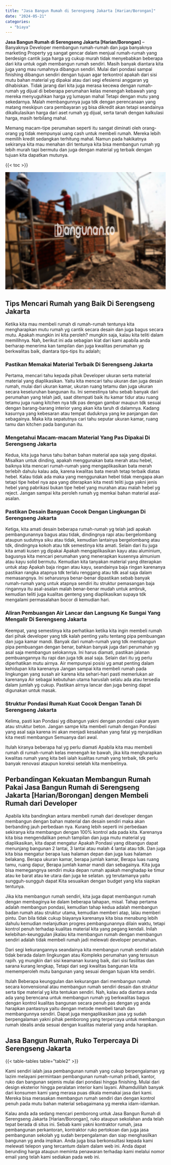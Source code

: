 ```yaml
---
title: "Jasa Bangun Rumah di Serengseng Jakarta [Harian/Borongan]"
date: "2024-05-21"
categories: 
  - "biaya"
---
```


**Jasa Bangun Rumah di Serengseng Jakarta \[Harian/Borongan\]** – Banyaknya Developer membangun rumah-rumah dan juga banyaknya marketing Property yg sangat gencar dalam menjual rumah-rumah yang berdesign cantik juga harga yg cukup murah tidak menyebabkan beberapa dari kita untuk ogah membangun rumah sendiri. Masih banyak diantara kita juga yang mau rumahnya dibangun sendiri. Mulai dari pondasi sampai finishing dibangun sendiri dengan tujuan agar terkontrol apakah dari sisi mutu bahan material yg dipakai atau dari segi efesiensi anggaran yg dihabiskan. Tidak jarang dari kita juga merasa kecewa dengan rumah-rumah yg dijual di beberapa perumahan kelas menengah kebawah yang mereka menyuguhkan harga yg lumayan mahal Tetapi dengan mutu yang sekedarnya. Malah membangunnya juga tdk dengan perencanaan yang matang meskipun cara pembayaran yg bisa dikredit akan tetapi seandainya dikalkulasikan harga dari aset rumah yg dijual, serta tanah dengan kalkulasi harga, masih terbilang mahal.

Memang macam-tipe perumahan seperti itu sangat diminati oleh orang-orang yg tidak mempunyai uang cash untuk membeli rumah. Mereka lebih memilih kredit sedangkan terhitung mahal. Namun pada hakikatnya sekiranya kita mau menahan diri tentunya kita bisa membangun rumah yg lebih murah tapi bermutu dan juga dengan material yg terbaik dengan tujuan kita dapatkan mutunya.

{{< toc >}}

![Jasa Bangun Rumah di Serengseng Jakarta [Harian/Borongan]](/images/borong-bangunan-43.png)

## Tips Mencari Rumah yang Baik Di Serengseng Jakarta

Ketika kita mau membeli rumah di rumah-rumah tentunya kita mengharapkan mutu rumah yg cantik secara desain dan juga bagus secara mutu. Apakah mungkin ini kita peroleh? mungkin saja, kalau kita teliti dalam memilihnya. Nah, berikut ini ada sebagian kiat dari kami apabila anda berharap menerima kan tampilan dan juga kwalitas perumahan yg berkwalitas baik, diantara tips-tips Itu adalah;

### Pastikan Memakai Material Terbaik Di Serengseng Jakarta

Pertama, mencari tahu kepada pihak Developer ukuran serta material material yang diaplikasikan. Yaitu kita mencari tahu ukuran dan juga desain rumah, mulai dari ukuran kamar, ukuran ruang tetamu dan juga ukuran secara keseluruhan bangunan itu. Ini semestinya tahu sebab banyak dari perumahan yang telah jadi, saat ditempati baik itu kamar tidur atau ruang tetamu juga ruang kitchen nya tdk pas dengan gambar maupun tdk sesuai dengan barang-barang interior yang akan kita taruh di dalamnya. Kadang kasurnya yang kebesaran atau tempat duduknya yang ke panjangan dan sebagainya. Maka kita sepatutnya cari tahu seputar ukuran kamar, ruang tamu dan kitchen pada bangunan itu.

### Mengetahui Macam-macam Material Yang Pas Dipakai Di Serengseng Jakarta

Kedua, kita juga harus tahu bahan bahan material apa saja yang dipakai. Misalkan untuk dinding, apakah menggunakan bata merah atau hebel, baiknya kita mencari rumah-rumah yang mengaplikasikan bata merah terlebih dahulu kalau ada, karena kwalitas bata merah tetap terbaik diatas hebel. Kalau tidak ada maka yang menggunakan hebel tidak mengapa akan tetapi tipe hebel nya apa yang diterapkan kita mesti teliti juga yakni jenis hebel yang pabrikasi bukan tipe hebel yang murahan atau malah hebel yg reject. Jangan sampai kita peroleh rumah yg memkai bahan material asal-asalan.

### Pastikan Desain Banguan Cocok Dengan Lingkungan Di Serengseng Jakarta

Ketiga, kita amati desain beberapa rumah-rumah yg telah jadi apakah pembangunannya bagus atau tidak, dindingnya rapi atau bergelombang ataupun sudutnya siku atau tidak, kemudian lantainya bergelombang atau tdk, dindingnya kokoh atau tdk semestinya kita amati. Selain dari itu juga kita amati kusen yg dipakai Apakah mengaplikasikan kayu atau aluminium, bagusnya kita mencari perumahan yang menerapkan kusennya almunium atau kayu solid bermutu. Kemudian kita tanyakan material yang diterapkan untuk atap Apakah baja ringan atau kayu, seandainya baja ringan karenanya pastikan rangka atapnya tdk terlalu renggang atau tdk asal saja dalam memasangnya. Ini seharusnya benar-benar dipastikan sebab banyak rumah-rumah yang untuk atapnya sendiri itu struktur pemasangan baja ringannya itu asal-asalan malah benar-benar mudah untuk ambruk, kemudian teliti juga kualitas genteng yang diaplikasikan supaya tdk mengalami permasalahan bocor di kemudian hari.

### Aliran Pembuangan Air Lancar dan Langsung Ke Sungai Yang Mengalir Di Serengseng Jakarta

Keempat, yang semestinya kita perhatikan ketika kita ingin membeli rumah dari pihak developer yang tdk kalah penting yaitu tentang pipa pembuangan dan juga kamar mandi. Banyak dari rumah-rumah yang tdk membangun pipa pembuangan dengan benar, bahkan banyak juga dari perumahan yg asal saja membangun selokannya. Ini harus diamati, pastikan jalanan pembuangannya itu rapi dan juga tdk asal saja. Selain dari itu yg perlu diperhatikan mutu airnya. Air mempunyai posisi yg amat penting dalam kehidupan kita karenanya Jangan sampai kita membeli rumah pada lingkungan yang susah air karena kita sehari-hari pasti memerlukan air karenanya Air sebagai kebutuhan utama haruslah selalu ada atau tersedia dalam jumlah yg cukup. Pastikan airnya lancar dan juga bening dapat digunakan untuk masak.

### Struktur Pondasi Rumah Kuat Cocok Dengan Tanah Di Serengseng Jakarta

Kelima, pasti kan Pondasi yg dibangun yakni dengan pondasi cakar ayam atau struktur beton. Jangan sampe kita membeli rumah dengan Pondasi yang asal saja karena ini akan menjadi kesalahan yang fatal yg menjadikan kita mesti membangun Semuanya dari awal.

Itulah kiranya beberapa hal yg perlu diamati Apabila kita mau membeli rumah di rumah-rumah kelas menengah ke bawah, jika kita mengharapkan kwalitas rumah yang kita beli ialah kualitas rumah yang terbaik, tdk perlu banyak renovasi ataupun koreksi setelah kita membelinya.

## Perbandingan Kekuatan Membangun Rumah Pakai Jasa Bangun Rumah di Serengseng Jakarta \[Harian/Borongan\] dengen Membeli Rumah dari Developer

Apabila kita bandingkan antara membeli rumah dari developer dengan membangun dengan bahan material dan desain sendiri maka akan berbanding jauh perbedaan nya. Kurang lebih seperti ini perbedaan sekiranya kita membangun dengan 100% kontrol ada pada kita. Karenanya kita bisa mengendalikan penuh tampilan dan juga mutu material yg diaplikasikan, kita dapat mengatur Apakah Pondasi yang dibangun dapat menunjang bangunan 2 lantai, 3 lantai atau malah 4 lantai atau tdk. Dan juga kita bisa mengatur berapa luas halaman depan dan juga luas halaman belakang. Berapa ukuran kamar, berapa jumlah kamar, Berapa luas ruang tamu, ruang dapur, Berapa jumlah kamar mandi dan sebagainya. Kita juga bisa memegangnya sendiri muka depan rumah apakah menghadap ke timur atau ke barat atau ke utara dan juga ke selatan. yg terutamanya yaitu sungguh-sungguh dapat Kita sesuaikan dengan budget yang kita siapkan tentunya.

Jika kita membangun rumah sendiri, kita juga dapat membangun rumah dengan membaginya ke dalam beberapa tahapan, misal. Tahap pertama adalah membangun pondasi, kemudian tahap kedua adalah membangun badan rumah atau struktur utama, kemudian memberi atap, lalau memberi pintu. Dan bila tidak cukup biayanya karenanya kita bisa menabung lebih dahulu kemudian melanjutkan progres pembangunannya dilain waktu, tetapi kontrol penuh terhadap kualitas material kita yang pegang kendali. Inilah kelebihan-keunggulan jikalau kita membangun rumah dengan membangun sendiri adalah tidak membeli rumah jadi melewati developer perumahan.

Dari segi kekurangannya seandainya kita membangun rumah sendiri adalah tidak berada dalam lingkungan atau Kompleks perumahan yang tersusun rapih. yg mungkin dari sisi keamanan kurang baik, dari sisi fasilitas dan sarana kurang lengkap, Tetapi dari segi kwalitas bangunan kita mememperoleh mutu bangunan yang sesuai dengan tujuan kita sendiri.

Itulah Beberapa keunggulan dan kekurangan dari membangun rumah secara konvensional atau membangun rumah sendiri desain dan struktur serta tipe material yg kita tentukan sendiri. Nah, kalau ada diantara anda ada yang berencana untuk membangun rumah yg berkwalitas bagus dengan kontrol kualitas bangunan secara penuh pas dengan yg anda harapkan pantasnya yaitu dengan metode membeli tanah dan membangunnya sendiri. Dapat juga mengaplikasikan jasa yg sudah berpengalaman yakni pihak pemborong yang terpercaya untuk membangun rumah idealis anda sesuai dengan kualitas material yang anda harapkan.

## Jasa Bangun Rumah, Ruko Terpercaya Di Serengseng Jakarta

{{< table-tables table="table2" >}}

Kami sendiri ialah jasa pembangunan rumah yang cukup berpengalaman yg lazim melayani permintaan pembangunan rumah-rumah pribadi, kantor, ruko dan bangunan sejenis mulai dari pondasi hingga finishing. Mulai dari design eksterior hingga peralatan interior kami layani. Alhamdulillah banyak dari konsumen kami yang merasa puas dikala memakai jasa dari kami. Mereka bisa merasakan membangun rumah sendiri dan dengan kontrol penuh pada mutu bahan material sebagaimana yg mereka idam-idamkan.

Kalau anda ada sedang mencari pemborong untuk Jasa Bangun Rumah di Serengseng Jakarta \[Harian/Borongan\], ruko ataupun sekolahan anda telah tepat berada di situs ini. Sebab kami yakni kontraktor rumah, jasa pembangunan perkantoran, kontraktor ruko pertokoan dan juga jasa pembangunan sekolah yg sudah berpengalaman dan siap menghasilkan bangunan yg anda impikan. Anda juga bisa berkonsultasi kepada kami melewati telepon yang tercantum dalam dalam web ini. Anda dapat berunding harga ataupun meminta penawaran terhadap kami melalui nomor email yang telah kami sediakan pada web ini.
